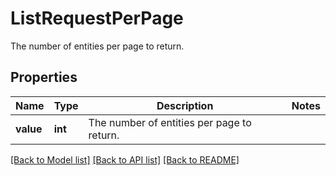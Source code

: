 # ListRequestPerPage

The number of entities per page to return.

## Properties
Name | Type | Description | Notes
------------ | ------------- | ------------- | -------------
**value** | **int** | The number of entities per page to return. | 

[[Back to Model list]](../README.md#documentation-for-models) [[Back to API list]](../README.md#documentation-for-api-endpoints) [[Back to README]](../README.md)


